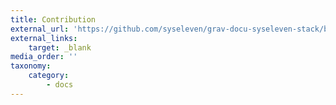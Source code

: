```yaml
---
title: Contribution
external_url: 'https://github.com/syseleven/grav-docu-syseleven-stack/blob/master/README.md#contributions'
external_links:
    target: _blank
media_order: ''
taxonomy:
    category:
        - docs
---
```

